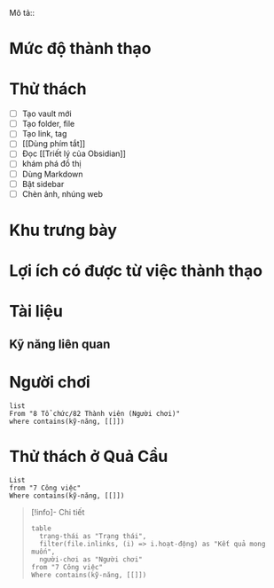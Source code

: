 
Mô tả::
# Mức độ thành thạo
# Thử thách
- [ ] Tạo vault mới
- [ ] Tạo folder, file
- [ ] Tạo link, tag
- [ ] [[Dùng phím tắt]]
- [ ] Đọc [[Triết lý của Obsidian]]
- [ ] khám phá đồ thị 
- [ ] Dùng Markdown
- [ ] Bật sidebar
- [ ] Chèn ảnh, nhúng web
# Khu trưng bày
# Lợi ích có được từ việc thành thạo
# Tài liệu
## Kỹ năng liên quan

# Người chơi
```dataview
list
From "8 Tổ chức/82 Thành viên (Người chơi)"
where contains(kỹ-năng, [[]])
```

# Thử thách ở Quả Cầu
```dataview 
List
from "7 Công việc"
Where contains(kỹ-năng, [[]])
```

> [!info]- Chi tiết
> ```dataview
> table 
> 	trạng-thái as "Trạng thái", 
> 	filter(file.inlinks, (i) => i.hoạt-động) as "Kết quả mong muốn",
> 	người-chơi as "Người chơi"
> from "7 Công việc"
> Where contains(kỹ-năng, [[]])
> ```